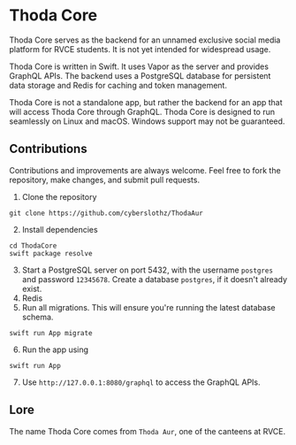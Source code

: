 # Thoda Core

Thoda Core serves as the backend for an unnamed exclusive social media platform for RVCE students. It is not yet intended for widespread usage.

Thoda Core is written in Swift. It uses Vapor as the server and provides GraphQL APIs. The backend uses a PostgreSQL database for persistent data storage and Redis for caching and token management.

Thoda Core is not a standalone app, but rather the backend for an app that will access Thoda Core through GraphQL. Thoda Core is designed to run seamlessly on Linux and macOS. Windows support may not be guaranteed.

## Contributions
Contributions and improvements are always welcome. Feel free to fork the repository, make changes, and submit pull requests.

1. Clone the repository
```
git clone https://github.com/cyberslothz/ThodaAur
```
2. Install dependencies
```
cd ThodaCore
swift package resolve
```
3. Start a PostgreSQL server on port 5432, with the username `postgres` and password `12345678`. Create a database `postgres`, if it doesn't already exist.
4. Redis
5. Run all migrations. This will ensure you're running the latest database schema.
```
swift run App migrate
```
6. Run the app using
```
swift run App
```
7. Use `http://127.0.0.1:8080/graphql` to access the GraphQL APIs.

## Lore
The name Thoda Core comes from `Thoda Aur`, one of the canteens at RVCE.
